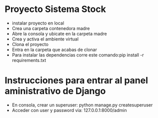 <h1>Proyecto Sistema Stock</h1>
<ul>
    <li>instalar proyecto en local</li>
    <li>Crea una carpeta contenedora madre</li>
    <li>Abre la consola y ubicate en la carpeta madre</li>
    <li>Crea y activa el ambiente virtual</li>
    <li>Clona el proyecto</li>
    <li>Entra en la carpeta que acabas de clonar</li>
    <li>Para instalar las dependencias corre este comando:pip install -r requirements.txt</li>
</ul>
<h1>
    Instrucciones para entrar al panel aministrativo de Django
    
</h1>
<ul>
    <li>En consola, crear un superuser:
        python manage.py createsuperuser</li>
    <li>Acceder con user y password via:
         127.0.0.1:8000/admin</li>
</ul>
